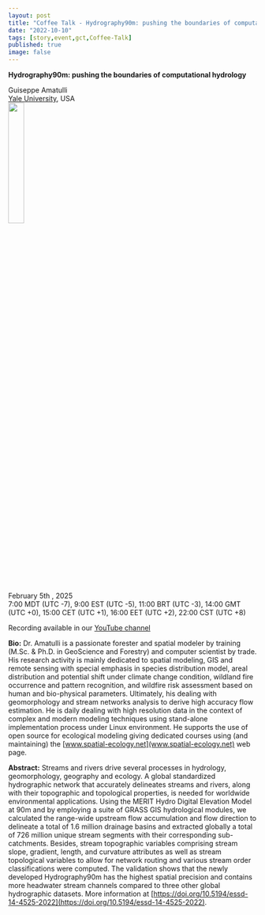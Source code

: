 ```yaml
---
layout: post
title: "Coffee Talk - Hydrography90m: pushing the boundaries of computational hydrology"
date: "2022-10-10"
tags: [story,event,gct,Coffee-Talk]
published: true
image: false
---
```


**Hydrography90m: pushing the boundaries of computational hydrology**



Guiseppe Amatulli  
[Yale University](https://www.uoguelph.ca/), USA   
<img src="{{site.baseurl}}/uploads/img/faces/giuseppe.png" width="25%" />

February 5th , 2025  
7:00 MDT (UTC -7), 9:00 EST (UTC -5), 11:00 BRT (UTC -3), 14:00 GMT (UTC +0), 15:00 CET (UTC +1), 16:00 EET (UTC +2), 22:00 CST (UTC +8)  

Recording available in our [YouTube channel][video_giuseppe]  

**Bio:** Dr. Amatulli is a passionate forester and spatial modeler by training (M.Sc. & Ph.D. in GeoScience and Forestry) and computer scientist by trade. His research activity is mainly dedicated to spatial modeling, GIS and remote sensing with special emphasis in species distribution model, areal distribution and potential shift under climate change condition, wildland fire occurrence and pattern recognition, and wildfire risk assessment based on human and bio-physical parameters. Ultimately, his dealing with geomorphology and stream networks analysis to derive high accuracy flow estimation. He is daily dealing with high resolution data in the context of complex and modern modeling techniques using stand-alone implementation process under Linux environment. He supports the use of open source for ecological modeling giving dedicated courses using (and maintaining) the [www.spatial-ecology.net](www.spatial-ecology.net) web page.


**Abstract:** Streams and rivers drive several processes in hydrology, geomorphology, geography and ecology. A global standardized hydrographic network that accurately delineates streams and rivers, along with their topographic and topological properties, is needed for worldwide environmental applications. Using the MERIT Hydro Digital Elevation Model at 90m and by employing a suite of GRASS GIS hydrological modules, we calculated the range-wide upstream flow accumulation and flow direction to delineate a total of 1.6 million drainage basins and extracted globally a total of 726 million unique stream segments with their corresponding sub-catchments. Besides, stream topographic variables comprising stream slope, gradient, length, and curvature attributes as well as stream topological variables to allow for network routing and various stream order classifications were computed. The validation shows that the newly developed Hydrography90m has the highest spatial precision and contains more headwater stream channels compared to three other global hydrographic datasets. More information at [https://doi.org/10.5194/essd-14-4525-2022](https://doi.org/10.5194/essd-14-4525-2022). 

[video_giuseppe]: <https://www.youtube.com/watch?v=_9D0jzHCOEA>
 